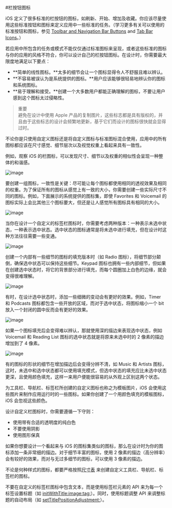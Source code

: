 #栏按钮图标

iOS 定义了很多标准的栏按钮的图标，如刷新、开始、增加及收藏。你应该尽量使用这些标准按钮和图标来定义应用中一些标准的任务。（学习更多有关可以使用的标准按钮和图标，参见 [Toolbar and Navigation Bar Buttons](https://developer.apple.com/library/ios/documentation/UserExperience/Conceptual/MobileHIG/Bars.html#//apple_ref/doc/uid/TP40006556-CH12-SW33) and [Tab Bar Icons](https://developer.apple.com/library/ios/documentation/UserExperience/Conceptual/MobileHIG/Bars.html#//apple_ref/doc/uid/TP40006556-CH12-SW34)。）

若应用中所包含的任务或模式不能仅仅通过标准图标来呈现，或者这些标准的图标与你的应用的风格不符合，你可以设计自己的栏按钮图标。在设计时，你需要最大限度地满足以下要点：

- **简单的线性图标。**太多的细节会让一个图标显得令人不舒服且难以辨认。
- **不容易被误认为是系统提供的图标。**用户应该能够很轻易地辨认你的图标和系统图标。
- **易于理解和接受。**创建一个大多数用户都能正确理解的图标，不要让用户感到这个图标太过侵略性。

>重要  
避免在设计中使用 Apple 产品的复制图片，这些标志都是具有版权的，并且由于这些标志的设计会频繁地更新，基于它们而设计的图标很快就会显得过时。

不论你是只使用自定义图标还是将自定义图标与标准图标混合使用，应用中的所有图标都应该在尺寸感觉、细节层次以及视觉权重上看起来具有一致性。

例如，观察 iOS 的栏图标，可以发现尺寸、细节以及权重的相似性会呈现一种整体的和谐感。

![image](images/icon_family_2x.png)

要创建一组图标，一致性是关键：尽可能让每个图标都使用相同的透视效果及相同的权重。为了保证所有的图标从感觉上有一致的大小，你需要创建一些实际尺寸不同的图标。例如，下面展示的系统提供的图标集，即使 Favorites 和 Voicemail 的图标实际上会比其他三个图标要大，但还是让人感觉所有图标具有相同的大小。

![image](images/balanced_icons_2x.png)

当你在设计一个自定义的标签栏图标时，你需要考虑两种版本：一种表示未选中状态，一种表示选中状态。选中状态的图标通常是将未选中进行填充，但在设计时这种方法往往需要一些变通。

![image](images/invert_or_fill_2x.png)

创建一个内部有一些细节的图标的填充版本时（如 Radio 图标），将细节部分颠倒，确保选中状态可以保持这些细节。Keypad 图标也拥有一些内部细节，但如果在创建选中状态时，将它的背景部分进行填充，而每个圆圈加上白色的边缘，就会变得很难理解。

![image](images/alternate_design_2x.png)

有时，在设计选中状态时，添加一些细微的变动会有更好的效果。例如，Timer 和 Podcasts 图标都包含一些开放的区域，而对于选中状态，将图标缩小一个 bit 放入一个封闭的圆中反而会有更好的效果。

![image](images/thicker_stroke_2x.png)

如果一个图标填充后会变得难以辨认，那就使用深的描边来表现选中状态，例如 Voicemail 和 Reading List 图标的选中状态就是将原来未选中时的 2 像素的描边增加到了 4 像素。

![image](images/filled_in_both_states_2x.png)

有的图标的形状的细节在增加描边后会变得分辨不清，如 Music 和 Artists 图标，这时，未选中和选中状态都可以使用填充模式，但选中状态的填充应比未选中状态更深，且使用颜色填充，这样一来用户便能很容易的从外观上区别这两个状态。

为工具栏、导航栏、标签栏所创建的自定义图标也称之为模板图片，iOS 会使用这些图片来制作应用运行时的一些图标。如果你创建了一个用颜色填充的模板图标，iOS 会忽视这些颜色。

设计自定义栏图标时，你需要遵循一下守则：

- 使用带有合适的透明度的纯白色
- 不要使用阴影
- 使用图形保真

如果你想要设计一个看起来与 iOS 的图标集类似的图标，那么在设计时为你的图标添加一条非常细的描边。对于细节丰富的图标，使用 2 像素的描边（高分辨率）会有较好的效果，而对与无过多细节的图标，可以使用 3 像素的描边。

不论是何种样式的图标，都要严格按照[尺寸表](https://developer.apple.com/library/ios/documentation/UserExperience/Conceptual/MobileHIG/IconMatrix.html#//apple_ref/doc/uid/TP40006556-CH27-SW2) 来创建自定义工具栏、导航栏、标签栏的图标。

不要在自定义的标签栏图标中包含文本，而是使用标签栏元素的 API 来为每一个标签设置标题（如 [initWithTitle:image:tag:](https://developer.apple.com/library/ios/documentation/UIKit/Reference/UITabBarItem_Class/index.html#//apple_ref/occ/instm/UITabBarItem/initWithTitle:image:tag:)）。同时，使用标题调整 API 来调整标题的自动布局（如 [setTitlePositionAdjustment:](https://developer.apple.com/library/ios/documentation/UIKit/Reference/UITabBarItem_Class/index.html#//apple_ref/occ/instm/UITabBarItem/setTitlePositionAdjustment:)）。
